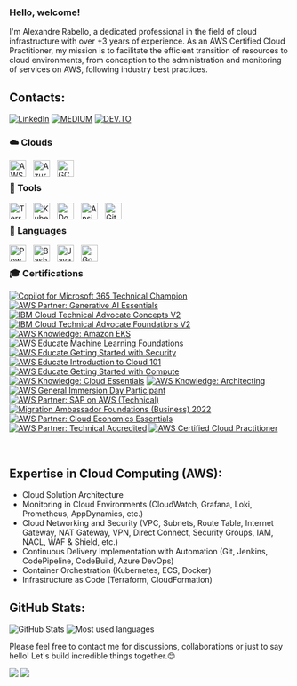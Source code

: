### Hello, welcome!

I'm Alexandre Rabello, a dedicated professional in the field of cloud infrastructure with over +3 years of experience. As an AWS Certified Cloud Practitioner, my mission is to facilitate the efficient transition of resources to cloud environments, from conception to the administration and monitoring of services on AWS, following industry best practices.


## Contacts:

[![LinkedIn](https://img.shields.io/badge/LinkedIn-0077B5?style=for-the-badge&logo=linkedin&logoColor=white)](https://www.linkedin.com/in/alexandrerabellosantana/)
[![MEDIUM](https://img.shields.io/badge/Medium-12100E?style=for-the-badge&logo=medium&logoColor=white)](https://medium.com/@alerabello95)
[![DEV.TO](https://img.shields.io/badge/dev.to-0A0A0A?style=for-the-badge&logo=devdotto&logoColor=white)](https://dev.to/alerabello)

### ☁️ Clouds 

<img align="left" alt="AWS" width="30px" style="padding-right:10px;" src="https://cdn.jsdelivr.net/gh/devicons/devicon@latest/icons/amazonwebservices/amazonwebservices-original-wordmark.svg" />
<img align="left" alt="Azure" width="30px" style="padding-right:10px;" src="https://cdn.jsdelivr.net/gh/devicons/devicon@latest/icons/azure/azure-original.svg" />
<img align="left" alt="GCP" width="30px" style="padding-right:10px;" src="https://static-00.iconduck.com/assets.00/google-cloud-icon-2048x1646-7admxejz.png" />


</br>

### 🧰 Tools 

<img align="left" alt="Terraform" width="30px" style="padding-right:10px;" src="https://cdn.jsdelivr.net/gh/devicons/devicon@latest/icons/terraform/terraform-original.svg"/>
<img align="left" alt="Kubernetes" width="30px" style="padding-right:10px;" src="https://cdn.jsdelivr.net/gh/devicons/devicon@latest/icons/kubernetes/kubernetes-original.svg" />
<img align="left" alt="Docker" width="30px" style="padding-right:10px;" src="https://cdn.jsdelivr.net/gh/devicons/devicon@latest/icons/docker/docker-original.svg" />
<img align="left" alt="Ansible" width="30px" style="padding-right:10px;" src="https://cdn.jsdelivr.net/gh/devicons/devicon@latest/icons/ansible/ansible-original-wordmark.svg" />
<img align="left" alt="GitHubActions" width="30px" style="padding-right:10px;" src="https://cdn.jsdelivr.net/gh/devicons/devicon@latest/icons/githubactions/githubactions-plain.svg" />

</br>

### 📜 Languages 

<img align="left" alt="Powershell" width="30px" style="padding-right:10px;" src="https://cdn.jsdelivr.net/gh/devicons/devicon@latest/icons/powershell/powershell-plain.svg" />
<img align="left" alt="Bash" width="30px" style="padding-right:10px;" src="https://cdn.jsdelivr.net/gh/devicons/devicon@latest/icons/bash/bash-original.svg" />
<img align="left" alt="Java" width="30px" style="padding-right:10px;" src="https://cdn.jsdelivr.net/gh/devicons/devicon@latest/icons/java/java-original.svg" />
<img align="left" alt="Go" width="30px" style="padding-right:10px;" src="https://cdn.jsdelivr.net/gh/devicons/devicon@latest/icons/go/go-original.svg" />

</br>

### 🎓 Certifications

<!--START_SECTION:badges-->
[![Copilot for Microsoft 365 Technical Champion](https://images.credly.com/size/110x110/images/13c2692d-46f7-4728-a5b4-dff3d58dc227/image.png)](http://www.credly.com/badges/a4c70b53-064d-49fa-90d3-2a611a8b7393 "Copilot for Microsoft 365 Technical Champion")
[![AWS Partner: Generative AI Essentials](https://images.credly.com/size/110x110/images/145a5de8-7390-4d57-b4cb-a10e2f9394e2/image.png)](http://www.credly.com/badges/f87e7cb4-8808-4c89-8d94-83e49ba11372 "AWS Partner: Generative AI Essentials")
[![IBM Cloud Technical Advocate Concepts V2](https://images.credly.com/size/110x110/images/ccac265b-cc07-4168-82ba-af81f7bc5a0d/image.png)](http://www.credly.com/badges/c67ca61b-8098-47d3-a857-614b5cce1e27 "IBM Cloud Technical Advocate Concepts V2")
[![IBM Cloud Technical Advocate Foundations V2](https://images.credly.com/size/110x110/images/9aa6ef9a-944e-4bb2-be40-ec142ef2627a/image.png)](http://www.credly.com/badges/d0e6e879-55e5-4010-8695-af597dbdd165 "IBM Cloud Technical Advocate Foundations V2")
[![AWS Knowledge: Amazon EKS](https://images.credly.com/size/110x110/images/9bcbde6d-1754-4617-9337-124f7b10a6c2/image.png)](http://www.credly.com/badges/e4e5dca1-d625-485d-9f88-28d29e1dccf7 "AWS Knowledge: Amazon EKS")
[![AWS Educate Machine Learning Foundations](https://images.credly.com/size/110x110/images/51984979-f759-49f0-8bb3-5310d364fdbe/image.png)](http://www.credly.com/badges/22cc03ff-4ef8-44a9-bcbc-7681eb4b1541 "AWS Educate Machine Learning Foundations")
[![AWS Educate Getting Started with Security](https://images.credly.com/size/110x110/images/80845928-d1f8-4549-ae9d-27676fba897e/image.png)](http://www.credly.com/badges/bc7b938b-8c01-48ad-ac64-1b4a52673eb7 "AWS Educate Getting Started with Security")
[![AWS Educate Introduction to Cloud 101](https://images.credly.com/size/110x110/images/8d67bbf4-128b-4141-b5f1-1bc61bbfbaa6/image.png)](http://www.credly.com/badges/4251868a-1bbc-4f5b-a884-3fd61327d6c2 "AWS Educate Introduction to Cloud 101")
[![AWS Educate Getting Started with Compute](https://images.credly.com/size/110x110/images/9358115e-ead7-47c2-91e2-165b6a650a1b/image.png)](http://www.credly.com/badges/13a2cfe5-1c4b-4c4b-bcc9-d344aec33131 "AWS Educate Getting Started with Compute")
[![AWS Knowledge: Cloud Essentials](https://images.credly.com/size/110x110/images/ec621e2a-c8f0-4459-806c-ae11829d372a/image.png)](http://www.credly.com/badges/b3e33bf1-da92-46f8-94bb-f64610bf6972 "AWS Knowledge: Cloud Essentials")
[![AWS Knowledge: Architecting](https://images.credly.com/size/110x110/images/519a6dba-f145-4c1a-85a2-1d173d6898d9/image.png)](http://www.credly.com/badges/b32f5017-5b4d-4289-b7a1-59475e978287 "AWS Knowledge: Architecting")
[![AWS General Immersion Day Participant](https://images.credly.com/size/110x110/images/52fa067b-fd7b-4083-bd36-b554cd134773/image.png)](http://www.credly.com/badges/54967dc6-fd6c-4d51-8b28-bacfedc5a55c "AWS General Immersion Day Participant")
[![AWS Partner: SAP on AWS (Technical)](https://images.credly.com/size/110x110/images/6099a08b-d18c-4f36-ad4e-b519c58eb0f1/image.png)](http://www.credly.com/badges/d7baa749-70e4-4518-a44d-47460361a0c6 "AWS Partner: SAP on AWS (Technical)")
[![Migration Ambassador Foundations (Business) 2022](https://images.credly.com/size/110x110/images/c2a04bd2-62d5-4b12-9188-5280fa77e5d6/image.png)](http://www.credly.com/badges/586ca0fa-145b-4cfe-abbf-198fc30c4a71 "Migration Ambassador Foundations (Business) 2022")
[![AWS Partner: Cloud Economics Essentials](https://images.credly.com/size/110x110/images/9dc6345e-db80-44de-bb44-0c78775e53fa/image.png)](http://www.credly.com/badges/6c09d82e-d755-4cc1-a821-ab85ba2b4fdc "AWS Partner: Cloud Economics Essentials")
[![AWS Partner: Technical Accredited](https://images.credly.com/size/110x110/images/a253b994-caa6-4dd1-bf0e-434dd012b1f6/image.png)](http://www.credly.com/badges/c19bb4a4-769b-4803-ab30-6362c64851b0 "AWS Partner: Technical Accredited")
[![AWS Certified Cloud Practitioner](https://images.credly.com/size/110x110/images/00634f82-b07f-4bbd-a6bb-53de397fc3a6/image.png)](http://www.credly.com/badges/041e6876-dd24-4373-85fc-6ed28da57582 "AWS Certified Cloud Practitioner")
<!--END_SECTION:badges-->


</br>

## Expertise in Cloud Computing (AWS):

- Cloud Solution Architecture
- Monitoring in Cloud Environments (CloudWatch, Grafana, Loki, Prometheus, AppDynamics, etc.)
- Cloud Networking and Security (VPC, Subnets, Route Table, Internet Gateway, NAT Gateway, VPN, Direct Connect, Security Groups, IAM, NACL, WAF & Shield, etc.)
- Continuous Delivery Implementation with Automation (Git, Jenkins, CodePipeline, CodeBuild, Azure DevOps)
- Container Orchestration (Kubernetes, ECS, Docker)
- Infrastructure as Code (Terraform, CloudFormation)

## GitHub Stats:

![GitHub Stats](https://github-readme-stats.vercel.app/api?username=alerabello&show_icons=true&theme=tokyonight)
![Most used languages](https://github-readme-stats.vercel.app/api/top-langs/?username=alerabello&theme=tokyonight&layout=compact)

Please feel free to contact me for discussions, collaborations or just to say hello! Let's build incredible things together.😊

![](https://komarev.com/ghpvc/?username=alerabello&style=flat-square)
![](https://hit.yhype.me/github/profile?user_id=42966276)
